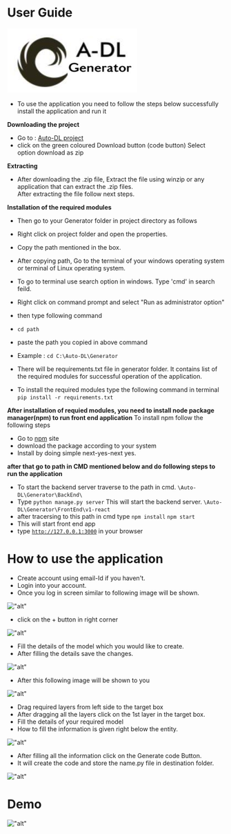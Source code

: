 # User Guide
!["alt"](./_static/adl_generator.png "account")
- To use the application you need to follow the steps below successfully install the application and run it  

__Downloading the project__
* Go to : [Auto-DL project](https://github.com/Auto-DL/Generator) 
* click on the green coloured Download button (code button)
  Select option download as zip 

__Extracting__
* After downloading the .zip file, Extract the file using winzip or any application that can extract the .zip files.  
  After extracting the file follow next steps.

__Installation of the required modules__

* Then go to your Generator folder in project directory as follows 
* Right click on project folder and open the properties.
* Copy the path mentioned in the box.

* After copying path, Go to the terminal of your windows operating system or terminal of Linux operating system.
* To go to terminal use search option in windows.
  Type 'cmd' in  search feild. 
* Right click on command prompt and select "Run as administrator option" 

* then type following command   
* <code>cd path</code>
* paste the path you copied in above command 
* Example : 
```cd C:\Auto-DL\Generator ```

* There will be requirements.txt file in generator folder. It contains list of the required modules for successful operation of the application.

* To install the required modules type the following command in terminal 
```pip install -r requirements.txt```


__After installation of requied modules, you need to install node package manager(npm) to run front end application__
To install npm follow the following steps 

* Go to [npm](https://nodejs.org/en/download/) site
* download the package according to your system
* Install by doing simple next-yes-next yes. 

__after that go to path in CMD mentioned below and do following steps to run the application__

* To start the backend server traverse to the path in cmd.
```\Auto-DL\Generator\BackEnd\```
* Type 
```python manage.py server```
This will start the backend server. 
```\Auto-DL\Generator\FrontEnd\v1-react```
* after tracersing to this path in cmd type
```npm install```
```npm start```
* This will start front end app
* type 
<code>http://127.0.0.1:3000</code> in your browser

# How to use the application 
- Create account using email-Id if you haven't.
- Login into your account.
- Once you log in screen similar to following image will be shown.


!["alt"](./_static/1.png)


- click on the + button in right corner 


!["alt"](./_static/2.png)


- Fill the details of the model which you would like to create.
- After filling the details save the changes.


!["alt"](./_static/3.png)


- After this following image will be shown to you


!["alt"](./_static/4.png)


- Drag required layers from left side to the target box
- After dragging all the layers click on the 1st layer in the target box.
- Fill the details of your required model 
- How to fill the information is given right below the entity.


!["alt"](./_static/5.png)


- After filling all the information click on the Generate code  Button.
- It will create the code and store the name.py file in destination folder. 

!["alt"](./_static/6.png)

# Demo
!["alt"](./_static/demo.gif)
